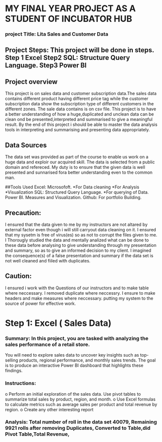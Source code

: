 # MY FINAL YEAR PROJECT AS A STUDENT OF INCUBATOR HUB
### project Title: Lita Sales and Customer Data

## Project Steps: This project will be done in steps. Step 1 Excel Step2 SQL: Structure Query Language. Step3 Power BI

## Project overview
This project is on sales data and customer subscription data.The sales data contains different product having different price tag while the customer subscription data show the subscription type of different customers in the different zones. The sale data contains is on csv file. This project is to have a better understanding of how a huge,duplicated and unclean data can be clean ond be presented,interpreted and summarised to give a meaningful result. By the end of this project i should be able to master the data analysis tools in interpreting and summarising and presenting data appropriately.

## Data Sources
The data set was provided as part of the course to enable us work on a huge data and exploir our acquired skill. The data is selected from a public domain and refereced. My duty is to 
 ensure that the given data is well presented and sunnarised fora better understanding even to the common man.

 ##Tools Used
 Excel: Microsofoft.
        *For Data cleaning
        *For Analysis
        *Visualization
 SQL: Structured Query Language.
      *For querying of Data.
 Power BI. Measures and Visualization.
 Github: For portfolio Building.
 
## Precaution:
I ensured that the data given to me by my instructors are not altared by external factor even though i will still carryout data cleaning on it.
I ensured that my sysetm is free of virus(es) so as not to corrupt the files given to me.
I Thorougly studied the data and mentally analized what can be done to these data before analysing to give understanding through my presentation and summary, so as to give an informed decision to my client.
I imagined the consequence(s) of a false presentation and summary if the data set is not well cleaned and fiiled with duplicates.

## Caution:
I ensured i work with the Questions of our instructors and to make table where neccessary.
I removed duplicate where neccessry.
I ensure to make headers and make measures where neccessary.
putting my system to the source of power for effective work.

# Step 1: Excel ( Sales Data)
### Summary: In this project, you are tasked with analyzing the sales performance of a retail store. 
You will need to explore sales data to uncover key insights such as top-selling products, regional 
performance, and monthly sales trends. The goal is to produce an interactive Power BI 
dashboard that highlights these findings.

### Instructions:
o Perform an initial exploration of the sales data. Use pivot tables to summarize 
total sales by product, region, and month.
o Use Excel formulas to calculate metrics such as average sales per product and 
total revenue by region.
o Create any other interesting report

### Analysis: Total number of roll in the data set 40079, Remaining 9921 rolls after removing Duplicates, Converted to Table,did Pivot Table,Total Revenue, 

